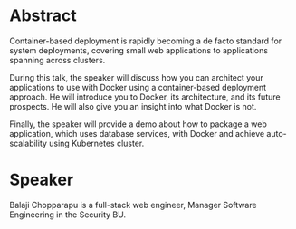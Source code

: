 # Abstract
Container-based deployment is rapidly becoming a de facto standard for system deployments, covering small web applications to applications spanning across clusters.

During this talk, the speaker will discuss how you can architect your applications to use with Docker using a container-based deployment approach. He will introduce you to Docker, its architecture, and its future prospects. He will also give you an insight into what Docker is not.

Finally, the speaker will provide a demo about how to package a web application, which uses database services, with Docker and achieve auto-scalability using Kubernetes cluster.

# Speaker
Balaji Chopparapu is a full-stack web engineer, Manager Software Engineering in the Security BU.
